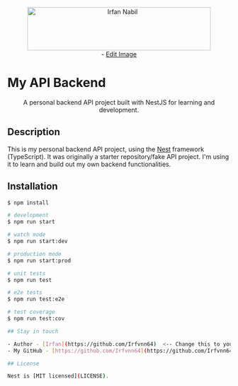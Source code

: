 <p align="center">
  <a href="https://cooltext.com"><img src="https://images.cooltext.com/5731610.png" width="414" height="98" alt="Irfan Nabil" /></a>
<br /></a> - <a href="https://cooltext.com/Edit-Logo?LogoID=4833058597">Edit Image</a>
</p>

# My API Backend

<p align="center">
  A personal backend API project built with NestJS for learning and development.
</p>

## Description

This is my personal backend API project, using the [Nest](https://github.com/nestjs/nest) framework (TypeScript). It was originally a starter repository/fake API project. I'm using it to learn and build out my own backend functionalities.

## Installation

```bash
$ npm install

# development
$ npm run start

# watch mode
$ npm run start:dev

# production mode
$ npm run start:prod

# unit tests
$ npm run test

# e2e tests
$ npm run test:e2e

# test coverage
$ npm run test:cov

## Stay in touch

- Author - [Irfan](https://github.com/Irfvnn64)  <-- Change this to your name and GitHub link!
- My GitHub - [https://github.com/Irfvnn64](https://github.com/Irfvnn64) <-- This is optional, but good to include

## License

Nest is [MIT licensed](LICENSE).
